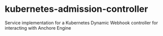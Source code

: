 # kubernetes-admission-controller
Service implementation for a Kubernetes Dynamic Webhook controller for interacting with Anchore Engine
